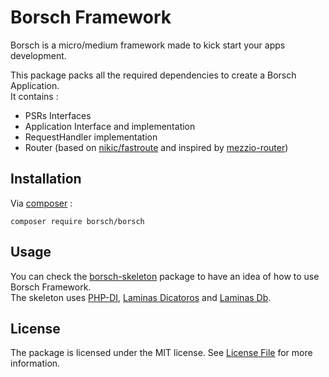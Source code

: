 # Borsch Framework

Borsch is a micro/medium framework made to kick start your apps development.

This package packs all the required dependencies to create a Borsch Application.  
It contains :
* PSRs Interfaces
* Application Interface and implementation
* RequestHandler implementation
* Router (based on [nikic/fastroute](https://github.com/nikic/FastRoute) and inspired by [mezzio-router](https://github.com/mezzio/mezzio-router))

## Installation

Via [composer](https://getcomposer.org/) :

`composer require borsch/borsch`

## Usage

You can check the [borsch-skeleton](https://github.com/borschphp/borsch-skeleton) package to have an idea of how to use Borsch Framework.  
The skeleton uses [PHP-DI](http://php-di.org), [Laminas Dicatoros](https://docs.laminas.dev/laminas-diactoros) and [Laminas Db](https://docs.laminas.dev/laminas-db).

## License

The package is licensed under the MIT license. See [License File](https://github.com/borschphp/borsch/blob/master/LICENSE.md) for more information.